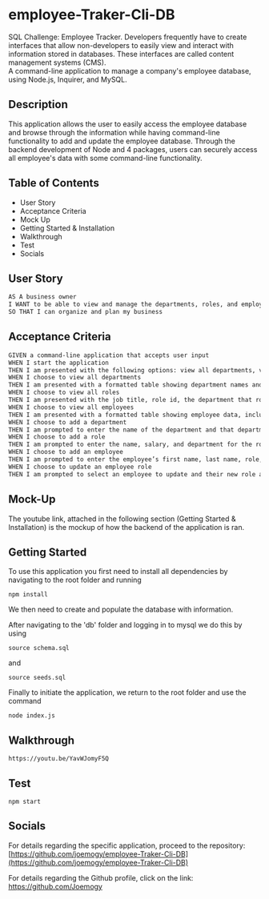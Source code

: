 # employee-Traker-Cli-DB
SQL Challenge: Employee Tracker.
Developers frequently have to create interfaces that allow non-developers to easily view and interact with information stored in databases. These interfaces are called content management systems (CMS).  
A command-line application to manage a company's employee database, using Node.js, Inquirer, and MySQL.

## Description

This application allows the user to easily access the employee database and browse through the information while having command-line functionality to add and update the employee database. Through the backend development of Node and 4 packages, users can securely access all employee's data with some command-line functionality.

## Table of Contents

* User Story
* Acceptance Criteria
* Mock Up
* Getting Started & Installation
* Walkthrough
* Test
* Socials

## User Story

```md
AS A business owner
I WANT to be able to view and manage the departments, roles, and employees in my company
SO THAT I can organize and plan my business
```

## Acceptance Criteria

```md
GIVEN a command-line application that accepts user input
WHEN I start the application
THEN I am presented with the following options: view all departments, view all roles, view all employees, add a department, add a role, add an employee, and update an employee role
WHEN I choose to view all departments
THEN I am presented with a formatted table showing department names and department ids
WHEN I choose to view all roles
THEN I am presented with the job title, role id, the department that role belongs to, and the salary for that role
WHEN I choose to view all employees
THEN I am presented with a formatted table showing employee data, including employee ids, first names, last names, job titles, departments, salaries, and managers that the employees report to
WHEN I choose to add a department
THEN I am prompted to enter the name of the department and that department is added to the database
WHEN I choose to add a role
THEN I am prompted to enter the name, salary, and department for the role and that role is added to the database
WHEN I choose to add an employee
THEN I am prompted to enter the employee’s first name, last name, role, and manager, and that employee is added to the database
WHEN I choose to update an employee role
THEN I am prompted to select an employee to update and their new role and this information is updated in the database 
```

## Mock-Up

The youtube link, attached in the following section (Getting Started & Installation) is the mockup of how the backend of the application is ran.

**Getting Started**
---
To use this application you first need to install all dependencies by navigating to the root folder and running

```
npm install
```

We then need to create and populate the database with information.

After navigating to the 'db' folder and logging in to mysql we do this by using

```
source schema.sql
```

and

```
source seeds.sql
```

Finally to initiate the application, we return to the root folder and use the command

```
node index.js
```

## Walkthrough
```
https://youtu.be/YavWJomyF5Q
```

## Test

```
npm start
```

## Socials

For details regarding the specific application, proceed to the repository: [https://github.com/joemogy/employee-Traker-Cli-DB](https://github.com/joemogy/employee-Traker-Cli-DB)

For details regarding the Github profile, click on the link: https://github.com/Joemogy

